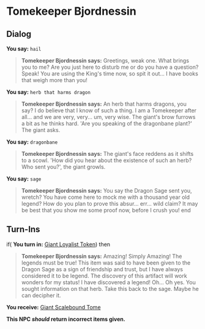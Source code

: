 # Tomekeeper Bjordnessin
## Dialog

**You say:** `hail`



>**Tomekeeper Bjordnessin says:** Greetings, weak one. What brings you to me? Are you just here to disturb me or do you have a question? Speak! You are using the King's time now, so spit it out... I have books that weigh more than you!

**You say:** `herb that harms dragon`



>**Tomekeeper Bjordnessin says:** An herb that harms dragons, you say? I do believe that I know of such a thing. I am a Tomekeeper after all... and we are very, very... um, very wise. The giant's brow furrows a bit as he thinks hard. 'Are you speaking of the dragonbane plant?' The giant asks.

**You say:** `dragonbane`



>**Tomekeeper Bjordnessin says:** The giant's face reddens as it shifts to a scowl. 'How did you hear about the existence of such an herb? Who sent you?', the giant growls.

**You say:** `sage`



>**Tomekeeper Bjordnessin says:** You say the Dragon Sage sent you, wretch? You have come here to mock me with a thousand year old legend? How do you plan to prove this absur... err... wild claim? It may be best that you show me some proof now, before I crush you!
end

## Turn-Ins





if( **You turn in:** [Giant Loyalist Token](/item/1782)) then 


>**Tomekeeper Bjordnessin says:** Amazing! Simply Amazing! The legends must be true! This item was said to have been given to the Dragon Sage as a sign of friendship and trust, but I have always considered it to be legend. The discovery of this artifact will work wonders for my status! I have discovered a legend! Oh... Oh yes. You sought information on that herb. Take this back to the sage. Maybe he can decipher it.


 **You receive:**  [Giant Scalebound Tome](/item/1783) 

**This NPC *should* return incorrect items given.**
